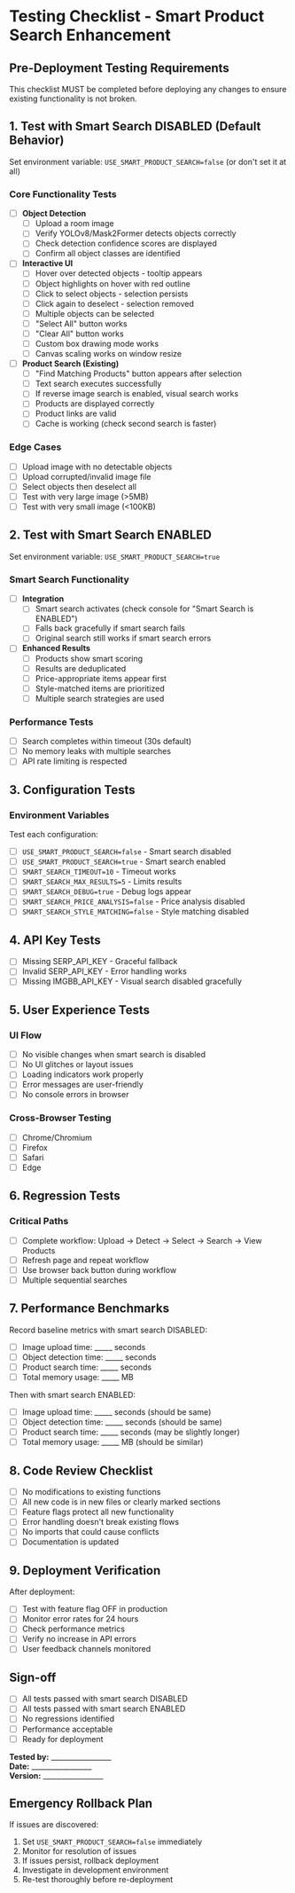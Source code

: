 # Testing Checklist - Smart Product Search Enhancement

## Pre-Deployment Testing Requirements

This checklist MUST be completed before deploying any changes to ensure existing functionality is not broken.

## 1. Test with Smart Search DISABLED (Default Behavior)

Set environment variable: `USE_SMART_PRODUCT_SEARCH=false` (or don't set it at all)

### Core Functionality Tests

- [ ] **Object Detection**
  - [ ] Upload a room image
  - [ ] Verify YOLOv8/Mask2Former detects objects correctly
  - [ ] Check detection confidence scores are displayed
  - [ ] Confirm all object classes are identified

- [ ] **Interactive UI**
  - [ ] Hover over detected objects - tooltip appears
  - [ ] Object highlights on hover with red outline
  - [ ] Click to select objects - selection persists
  - [ ] Click again to deselect - selection removed
  - [ ] Multiple objects can be selected
  - [ ] "Select All" button works
  - [ ] "Clear All" button works
  - [ ] Custom box drawing mode works
  - [ ] Canvas scaling works on window resize

- [ ] **Product Search (Existing)**
  - [ ] "Find Matching Products" button appears after selection
  - [ ] Text search executes successfully
  - [ ] If reverse image search is enabled, visual search works
  - [ ] Products are displayed correctly
  - [ ] Product links are valid
  - [ ] Cache is working (check second search is faster)

### Edge Cases

- [ ] Upload image with no detectable objects
- [ ] Upload corrupted/invalid image file
- [ ] Select objects then deselect all
- [ ] Test with very large image (>5MB)
- [ ] Test with very small image (<100KB)

## 2. Test with Smart Search ENABLED

Set environment variable: `USE_SMART_PRODUCT_SEARCH=true`

### Smart Search Functionality

- [ ] **Integration**
  - [ ] Smart search activates (check console for "Smart Search is ENABLED")
  - [ ] Falls back gracefully if smart search fails
  - [ ] Original search still works if smart search errors

- [ ] **Enhanced Results**
  - [ ] Products show smart scoring
  - [ ] Results are deduplicated
  - [ ] Price-appropriate items appear first
  - [ ] Style-matched items are prioritized
  - [ ] Multiple search strategies are used

### Performance Tests

- [ ] Search completes within timeout (30s default)
- [ ] No memory leaks with multiple searches
- [ ] API rate limiting is respected

## 3. Configuration Tests

### Environment Variables

Test each configuration:

- [ ] `USE_SMART_PRODUCT_SEARCH=false` - Smart search disabled
- [ ] `USE_SMART_PRODUCT_SEARCH=true` - Smart search enabled  
- [ ] `SMART_SEARCH_TIMEOUT=10` - Timeout works
- [ ] `SMART_SEARCH_MAX_RESULTS=5` - Limits results
- [ ] `SMART_SEARCH_DEBUG=true` - Debug logs appear
- [ ] `SMART_SEARCH_PRICE_ANALYSIS=false` - Price analysis disabled
- [ ] `SMART_SEARCH_STYLE_MATCHING=false` - Style matching disabled

## 4. API Key Tests

- [ ] Missing SERP_API_KEY - Graceful fallback
- [ ] Invalid SERP_API_KEY - Error handling works
- [ ] Missing IMGBB_API_KEY - Visual search disabled gracefully

## 5. User Experience Tests

### UI Flow

- [ ] No visible changes when smart search is disabled
- [ ] No UI glitches or layout issues
- [ ] Loading indicators work properly
- [ ] Error messages are user-friendly
- [ ] No console errors in browser

### Cross-Browser Testing

- [ ] Chrome/Chromium
- [ ] Firefox
- [ ] Safari
- [ ] Edge

## 6. Regression Tests

### Critical Paths

- [ ] Complete workflow: Upload → Detect → Select → Search → View Products
- [ ] Refresh page and repeat workflow
- [ ] Use browser back button during workflow
- [ ] Multiple sequential searches

## 7. Performance Benchmarks

Record baseline metrics with smart search DISABLED:

- [ ] Image upload time: _____ seconds
- [ ] Object detection time: _____ seconds
- [ ] Product search time: _____ seconds
- [ ] Total memory usage: _____ MB

Then with smart search ENABLED:

- [ ] Image upload time: _____ seconds (should be same)
- [ ] Object detection time: _____ seconds (should be same)
- [ ] Product search time: _____ seconds (may be slightly longer)
- [ ] Total memory usage: _____ MB (should be similar)

## 8. Code Review Checklist

- [ ] No modifications to existing functions
- [ ] All new code is in new files or clearly marked sections
- [ ] Feature flags protect all new functionality
- [ ] Error handling doesn't break existing flows
- [ ] No imports that could cause conflicts
- [ ] Documentation is updated

## 9. Deployment Verification

After deployment:

- [ ] Test with feature flag OFF in production
- [ ] Monitor error rates for 24 hours
- [ ] Check performance metrics
- [ ] Verify no increase in API errors
- [ ] User feedback channels monitored

## Sign-off

- [ ] All tests passed with smart search DISABLED
- [ ] All tests passed with smart search ENABLED
- [ ] No regressions identified
- [ ] Performance acceptable
- [ ] Ready for deployment

**Tested by:** _________________  
**Date:** _________________  
**Version:** _________________

## Emergency Rollback Plan

If issues are discovered:

1. Set `USE_SMART_PRODUCT_SEARCH=false` immediately
2. Monitor for resolution of issues
3. If issues persist, rollback deployment
4. Investigate in development environment
5. Re-test thoroughly before re-deployment